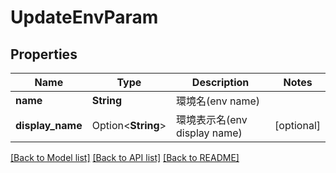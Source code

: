 # UpdateEnvParam

## Properties

Name | Type | Description | Notes
------------ | ------------- | ------------- | -------------
**name** | **String** | 環境名(env name) | 
**display_name** | Option<**String**> | 環境表示名(env display name) | [optional]

[[Back to Model list]](../README.md#documentation-for-models) [[Back to API list]](../README.md#documentation-for-api-endpoints) [[Back to README]](../README.md)


